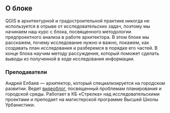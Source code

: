 ## О блоке

QGIS в архитектурной и градостроительной практике никогда не используется в отрыве от исследовательских задач, поэтому мы начинаем наш курс с блока, посвященного методологии предпроектного анализа в работе архитектора. В этом блоке мы расскажем, почему исследование нужно и важно, покажем, как создавать план исследования и разберемся в порядке его частей. В конце блока научим методу рассуждения, который поможет сделать выводы из полученной в ходе исследования информации. 

### Преподаватели

Андрей Елбаев — архитектор, который специализируется на городском развитии. Ведет [видеоблог](https://www.youtube.com/channel/UC2jMDT8kjjcpNS34v1x56tw/about), посвященный проблемам планирования и городской среды. Работает в КБ «Стрелка» над исследовательскими проектами и преподает на магистерской программе Высшей Школы Урбанистики.